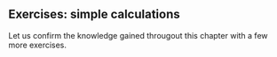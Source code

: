 ## Exercises: simple calculations

Let us confirm the knowledge gained througout this chapter with a few more exercises.